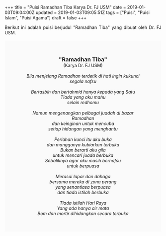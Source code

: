 +++
title = "Puisi Ramadhan Tiba Karya Dr. FJ USM"
date = 2019-01-03T09:04:00Z
updated = 2019-01-03T09:05:51Z
tags = ["Puisi", "Puisi Islam", "Puisi Agama"]
draft = false
+++

<div dir="ltr" style="text-align: left;" trbidi="on"><div style="text-align: justify;">Berikut ini adalah puisi berjudul "Ramadhan Tiba" yang dibuat oleh Dr. FJ USM.</div><br /><div style="background: #FAFAFA; font-size: 14px; height: auto; margin: 0 auto; padding: 50px; text-align: center; width: auto;"><span style="font-size: 18px;"><b>"Ramadhan Tiba"</b></span><br />(Karya Dr. FJ USM)<br /><br /><i>Bila menjelang Ramadhan terdetik di hati ingin kukunci<br />segala nafsu<br /><br />Bertasbih dan bertahmid hanya kepada yang Satu<br />Tiada yang aku mahu<br />selain redhomu<br /><br />Namun mengenangkan pelbagai juadah di bazar<br />Ramadhan<br />dan keinginan untuk mencuba<br />setiap hidangan yang menghantu<br /><br />Perlahan kunci itu aku buka<br />dan mangganya kubiarkan terbuka<br />Bukan berarti aku gila<br />untuk mencari juada berbuka<br />Sebaliknya agar aku masih bernafsu<br />untuk berpuasa<br /><br />Merasai lapar dan dahaga<br />bersama mereka di zona perang<br />yang senantiasa berpuasa<br />dan tiada istilah berbuka<br /><br />Tiada istilah Hari Raya<br />Yang ada hanya air mata<br />Bom dan mortir dihidangkan secara terbuka</i> </div></div>
